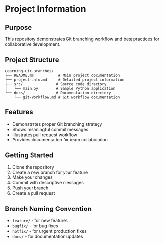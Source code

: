 # Project Information

## Purpose
This repository demonstrates Git branching workflow and best practices for collaborative development.

## Project Structure
```
Learning-Git-Branches/
├── README.md           # Main project documentation
├── project-info.md     # Detailed project information
├── src/               # Source code directory
│   └── main.py        # Sample Python application
└── docs/              # Documentation directory
    └── git-workflow.md # Git workflow documentation
```

## Features
- Demonstrates proper Git branching strategy
- Shows meaningful commit messages
- Illustrates pull request workflow
- Provides documentation for team collaboration

## Getting Started
1. Clone the repository
2. Create a new branch for your feature
3. Make your changes
4. Commit with descriptive messages
5. Push your branch
6. Create a pull request

## Branch Naming Convention
- `feature/` - for new features
- `bugfix/` - for bug fixes
- `hotfix/` - for urgent production fixes
- `docs/` - for documentation updates

